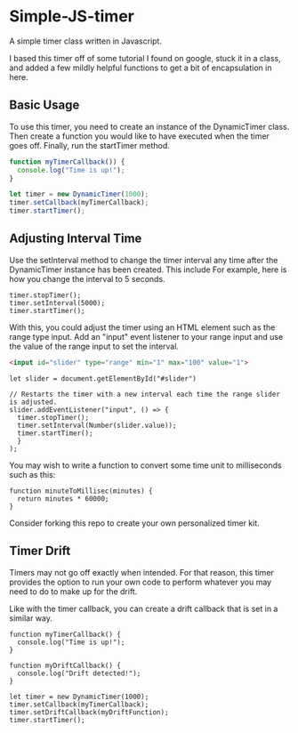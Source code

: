 # Simple-JS-timer
A simple timer class written in Javascript.

I based this timer off of some tutorial I found on google, stuck it in a class, and added a few mildly helpful functions to get a bit of encapsulation in here.

## Basic Usage
To use this timer, you need to create an instance of the DynamicTimer class.
Then create a function you would like to have executed when the timer goes off.
Finally, run the startTimer method.
```js
function myTimerCallback()) {
  console.log("Time is up!");
}

let timer = new DynamicTimer(1000);
timer.setCallback(myTimerCallback);
timer.startTimer();
```

## Adjusting Interval Time
Use the setInterval method to change the timer interval any time after the DynamicTimer instance has been created.
This include 
For example, here is how you change the interval to 5 seconds.
```JS
timer.stopTimer();
timer.setInterval(5000);
timer.startTimer();
```
With this, you could adjust the timer using an HTML element such as the range type input.
Add an "input" event listener to your range input and use the value of the range input to set the interval.
```HTML
<input id="slider" type="range" min="1" max="100" value="1">
```
```JS
let slider = document.getElementById("#slider")

// Restarts the timer with a new interval each time the range slider is adjusted.
slider.addEventListener("input", () => {
  timer.stopTimer();
  timer.setInterval(Number(slider.value));
  timer.startTimer();
  }
);
```

You may wish to write a function to convert some time unit to milliseconds such as this:
```JS
function minuteToMillisec(minutes) {
  return minutes * 60000;
}
```
Consider forking this repo to create your own personalized timer kit.

## Timer Drift
Timers may not go off exactly when intended. For that reason, this timer provides the option to run your own code to perform whatever you may need to do to make up for the drift.

Like with the timer callback, you can create a drift callback that is set in a similar way.
```JS
function myTimerCallback() {
  console.log("Time is up!");
}

function myDriftCallback() {
  console.log("Drift detected!");
}

let timer = new DynamicTimer(1000);
timer.setCallback(myTimerCallback);
timer.setDriftCallback(myDriftFunction);
timer.startTimer();
```